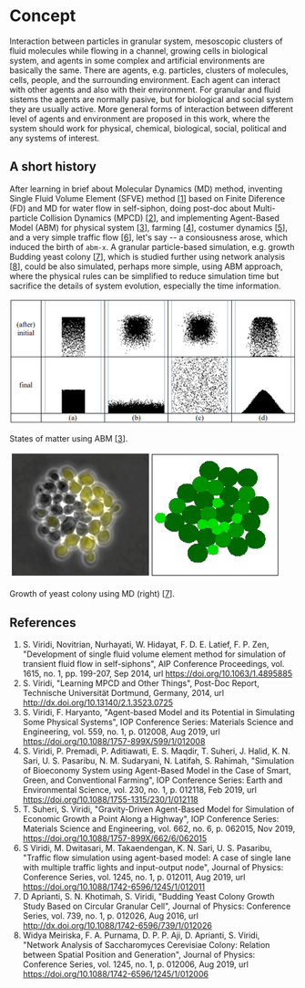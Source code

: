 # Concept
Interaction between particles in granular system, mesoscopic clusters of fluid molecules while flowing in a channel, growing cells in biological system, and agents in some complex and artificial environments are basically the same. There are agents, e.g. particles, clusters of molecules, cells, people, and the surrounding environment. Each agent can interact with other agents and also with their environment. For granular and fluid sistems the agents are normally pasive, but for biological and social system they are usually active. More general forms of interaction between different level of agents and environment are proposed in this work, where the system should work for physical, chemical, biological, social, political and any systems of interest.

## A short history
After learning in brief about Molecular Dynamics (MD) method, inventing Single Fluid Volume Element (SFVE) method [[1](#ref1)]
based on Finite Diference (FD) and MD for water flow in self-siphon, doing post-doc about Multi-particle Collision Dynamics (MPCD) [[2](#ref2)], and implementing Agent-Based Model (ABM) for physical system [[3](#ref3)], farming [[4](#ref4)], costumer dynamics [[5](#ref5)], and a very simple traffic flow [[6](#ref6)],  let's say -- a consiousness arose, which induced the birth of ``abm-x``. A granular particle-based simulation, e.g. growth Budding yeast colony [[7](#ref7)], which is studied further using network analysis [[8](#ref8)], could be also simulated, perhaps more simple, using ABM approach, where the physical rules can be simplified to reduce simulation time but sacrifice the details of system evolution, especially the time information.

![](abm-matter-states.png)

States of matter using ABM [[3](#ref3)].

![](md-yeast-colony.png)

Growth of yeast colony using MD (right) [[7](#ref7)].

## References
1. <a name="ref1"></a> S. Viridi, Novitrian, Nurhayati, W. Hidayat, F. D. E. Latief, F. P. Zen, "Development of single fluid volume element method for simulation of transient fluid flow in self-siphons", AIP Conference Proceedings, vol. 1615, no. 1, pp. 199-207, Sep 2014, url https://doi.org/10.1063/1.4895885
2. <a name="ref2"></a> S. Viridi, "Learning MPCD and Other Things", Post-Doc Report, Technische Universität Dortmund, Germany, 2014, url http://dx.doi.org/10.13140/2.1.3523.0725
3. <a name="ref3"></a> S. Viridi, F. Haryanto, "Agent-based Model and its Potential in Simulating Some Physical Systems", IOP Conference Series: Materials Science and Engineering, vol. 559, no. 1, p. 012008, Aug 2019, url https://doi.org/10.1088/1757-899X/599/1/012008
4. <a name="ref4"></a> S. Viridi, P. Premadi, P. Aditiawati, E. S. Maqdir, T. Suheri, J. Halid, K. N. Sari, U. S. Pasaribu, N. M. Sudaryani, N. Latifah, S. Rahimah, "Simulation of Bioeconomy System using Agent-Based Model in the Case of Smart, Green, and Conventional Farming", IOP Conference Series: Earth and Environmental Science, vol. 230, no. 1, p. 012118, Feb 2019, url https://doi.org/10.1088/1755-1315/230/1/012118
5. <a name="ref5"></a> T. Suheri, S. Viridi, "Gravity-Driven Agent-Based Model for Simulation of Economic Growth a Point Along a Highway", IOP Conference Series: Materials Science and Engineering, vol. 662, no. 6, p. 062015, Nov 2019, https://doi.org/10.1088/1757-899X/662/6/062015
6. <a name="ref6"></a> S Viridi, M. Dwitasari, M. Takaendengan, K. N. Sari, U. S. Pasaribu, "Traffic flow simulation using agent-based model: A case of single lane with multiple traffic lights and input-output node", Journal of Physics: Conference Series, vol. 1245, no. 1, p. 012011, Aug 2019, url https://doi.org/10.1088/1742-6596/1245/1/012011
7. <a name="ref7"></a> D Aprianti, S. N. Khotimah, S. Viridi, "Budding Yeast Colony Growth Study Based on Circular Granular Cell", Journal of Physics: Conference Series, vol. 739, no. 1, p. 012026, Aug 2016, url http://dx.doi.org/10.1088/1742-6596/739/1/012026
8. <a name="ref8"></a> Widya Meiriska, F. A. Purnama, D. P. P. Aji, D. Aprianti, S. Viridi, "Network Analysis of Saccharomyces Cerevisiae Colony: Relation between Spatial Position and Generation", Journal of Physics: Conference Series, vol. 1245, no. 1, p. 012006, Aug 2019, url https://doi.org/10.1088/1742-6596/1245/1/012006
